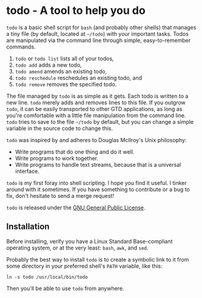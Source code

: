 # todo - A tool to help you do
`todo` is a basic shell script for `bash` (and probably other shells)
that manages a tiny file (by default, located at `~/todo`) with your
important tasks. Todos are manipulated via the command line through
simple, easy-to-remember commands.

1. `todo` or `todo list` lists all of your todos,
2. `todo add` adds a new todo,
3. `todo amend` amends an existing todo,
5. `todo reschedule` reschedules an existing todo, and
6. `todo remove` removes the specified todo.

The file managed by `todo` is as simple as it gets. Each todo is written 
to a new line. `todo` merely adds and removes lines to this file. If you
outgrow `todo`, it can be easily transported to other GTD applications, as long
as you're comfortable with a little file manipulation from the command
line. `todo` tries to save to the file `~/todo` by default, but you can
change a simple variable in the source code to change this.

`todo` was inspired by and adheres to Douglas McIlroy's Unix philosophy:

*  Write programs that do one thing and do it well.
*  Write programs to work together.
*  Write programs to handle text streams, because that is a universal interface.

`todo` is my first foray into shell scripting. I hope you find it useful.
I tinker around with it sometimes. If you have something to contribute or
a bug to fix, don't hesitate to send a merge request!

`todo` is released under the
[GNU General Public License](http://www.gnu.org/copyleft/gpl.html).

## Installation
Before installing, verify you have a Linux Standard Base-compliant operating
system, or at the very least: `bash`, `awk`, and `sed`.

Probably the best way to install `todo` is to create a symbolic link to it from
some directory in your preferred shell's `PATH` variable, like this:

    ln -s todo /usr/local/bin/todo

Then you'll be able to use `todo` from anywhere.
